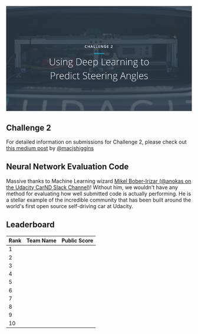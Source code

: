 <img src="../../images/challenge2.png" alt="Self-Driving Car" width="800px">

## Challenge 2
For detailed information on submissions for Challenge 2, please check out [this medium post](https://medium.com/@maccallister.h/challenge-2-submission-guidelines-284ce6641c41#.az85snjmh) by [@macjshiggins](https://twitter.com/macjshiggins)

## Neural Network Evaluation Code
Massive thanks to Machine Learning wizard [Mikel Bober-Irizar (@anokas on the Udacity CarND Slack Channel)](https://github.com/mxbi)! Without him, we wouldn't have any method for evaluating how well submitted code is actually performing. He is a stellar example of the incredible community that has been built around the world's first open source self-driving car at Udacity.

## Leaderboard
| Rank | Team Name | Public Score |
| ---- | :--------:| ------------:|
| 1    |           |              |
| 2    |           |              |
| 3    |           |              |
| 4    |           |              |
| 5    |           |              |
| 6    |           |              |
| 7    |           |              |
| 8    |           |              |
| 9    |           |              |
| 10   |           |              |



